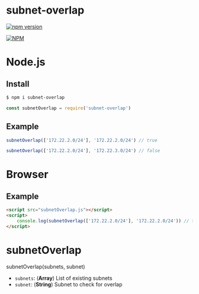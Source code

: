 # subnet-overlap

[![npm version](https://badge.fury.io/js/subnet-overlap.svg)](https://badge.fury.io/js/subnet-overlap)


[![NPM](https://nodei.co/npm/subnet-overlap.png?downloads=true&downloadRank=true&stars=true)](https://nodei.co/npm/subnet-overlap/)


# Node.js
## Install
```bash
$ npm i subnet-overlap
```
```javascript
const subnetOverlap = require('subnet-overlap')
```

## Example
```javascript
subnetOverlap(['172.22.2.0/24'], '172.22.2.0/24') // true

subnetOverlap(['172.22.2.0/24'], '172.22.3.0/24') // false
```


# Browser

## Example
```html
<script src="subnetOverlap.js"></script>
<script>
    console.log(subnetOverlap(['172.22.2.0/24'], '172.22.2.0/24')) // true
</script>
```

# subnetOverlap
subnetOverlap(subnets, subnet)
- `subnets`: (**Array**) List of existing subnets
- `subnet`: (**String**) Subnet to check for overlap